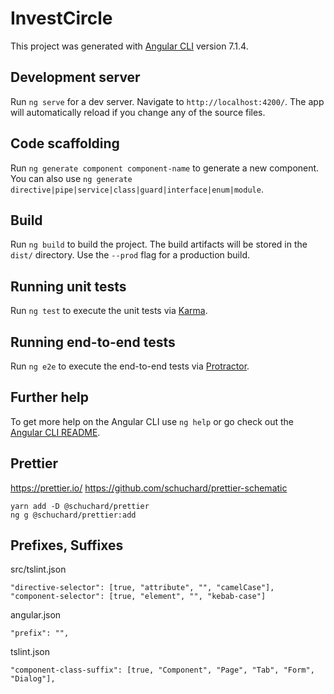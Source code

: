 # InvestCircle

This project was generated with [Angular CLI](https://github.com/angular/angular-cli) version 7.1.4.

## Development server

Run `ng serve` for a dev server. Navigate to `http://localhost:4200/`. The app will automatically reload if you change any of the source files.

## Code scaffolding

Run `ng generate component component-name` to generate a new component. You can also use `ng generate directive|pipe|service|class|guard|interface|enum|module`.

## Build

Run `ng build` to build the project. The build artifacts will be stored in the `dist/` directory. Use the `--prod` flag for a production build.

## Running unit tests

Run `ng test` to execute the unit tests via [Karma](https://karma-runner.github.io).

## Running end-to-end tests

Run `ng e2e` to execute the end-to-end tests via [Protractor](http://www.protractortest.org/).

## Further help

To get more help on the Angular CLI use `ng help` or go check out the [Angular CLI README](https://github.com/angular/angular-cli/blob/master/README.md).

## Prettier

https://prettier.io/
https://github.com/schuchard/prettier-schematic

```
yarn add -D @schuchard/prettier
ng g @schuchard/prettier:add
```

## Prefixes, Suffixes

src/tslint.json

```
"directive-selector": [true, "attribute", "", "camelCase"],
"component-selector": [true, "element", "", "kebab-case"]
```

angular.json

```
"prefix": "",
```

tslint.json

```
"component-class-suffix": [true, "Component", "Page", "Tab", "Form", "Dialog"],
```
